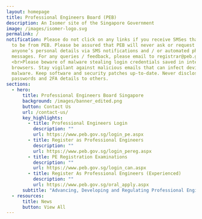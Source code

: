 ```yaml
---
layout: homepage
title: Professional Engineers Board (PEB)
description: An Isomer site of the Singapore Government
image: /images/isomer-logo.svg
permalink: /
notification: Please do not click on any links if you receive SMSes that appear
  to be from PEB. Please be assured that PEB will never ask or request for
  anyone’s personal details via SMS notifications and / or automated phone
  messages. For any queries / feedback, please email to registrar@peb.gov.sg.
  <br>Please beware of malware stealing login credentials saved in internet
  browsers. Stay vigilant against malicious emails that can infect devices with
  malware. Keep software and security patches up-to-date. Never disclose your
  passwords and 2FA details to others.
sections:
  - hero:
      title: Professional Engineers Board Singapore
      background: /images/banner_edited.png
      button: Contact Us
      url: /contact-us/
      key_highlights:
        - title: Professional Engineers Login
          description: ""
          url: https://www.peb.gov.sg/login_pe.aspx
        - title: Register as Professional Engineers
          description: ""
          url: https://www.peb.gov.sg/login_pereg.aspx
        - title: PE Registration Examinations
          description: ""
          url: https://www.peb.gov.sg/login_can.aspx
        - title: Register As Professional Engineers (Experienced)
          description: ""
          url: https://www.peb.gov.sg/oral_apply.aspx
      subtitle: "Advancing, Developing and Regulating Professional Engineering "
  - resources:
      title: News
      button: View All
---
```


